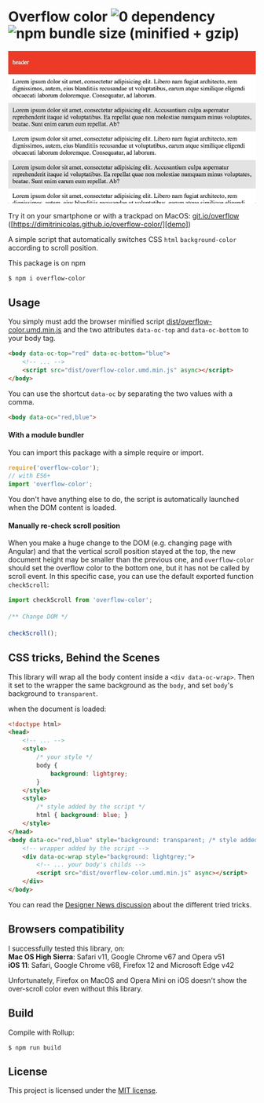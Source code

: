# Overflow color ![0 dependency][dependency badge] ![npm bundle size (minified + gzip)][size badge]

[![Demo](gif.gif)][demo]

Try it on your smartphone or with a trackpad on MacOS: [git.io/overflow][demo] 
([https://dimitrinicolas.github.io/overflow-color/][demo])

A simple script that automatically switches CSS `html` `background-color` 
according to scroll position.

This package is on npm
```console
$ npm i overflow-color
```

## Usage

You simply must add the browser minified script 
[dist/overflow-color.umd.min.js](dist/overflow-color.umd.min.js) and the two 
attributes `data-oc-top` and `data-oc-bottom` to your body tag.

```html
<body data-oc-top="red" data-oc-bottom="blue">
    <!-- ... -->
    <script src="dist/overflow-color.umd.min.js" async></script>
</body>
```

You can use the shortcut `data-oc` by separating the two values with a comma.

```html
<body data-oc="red,blue">
```

#### With a module bundler

You can import this package with a simple require or import.

```javascript
require('overflow-color');
// with ES6+
import 'overflow-color';
```

You don't have anything else to do, the script is automatically launched when 
the DOM content is loaded.

#### Manually re-check scroll position

When you make a huge change to the DOM (e.g. changing page with Angular) and 
that the vertical scroll position stayed at the top, the new document height 
may be smaller than the previous one, and `overflow-color` should set the 
overflow color to the bottom one, but it has not be called by scroll event. In 
this specific case, you can use the default exported function `checkScroll`:

```javascript
import checkScroll from 'overflow-color';

/** Change DOM */

checkScroll();
```

## CSS tricks, Behind the Scenes

This library will wrap all the body content inside a `<div data-oc-wrap>`.
Then it set to the wrapper the same background as the `body`, and set `body`'s 
background to `transparent`.

when the document is loaded:
```html
<!doctype html>
<head>
    <!-- ... -->
    <style>
        /* your style */
        body {
            background: lightgrey;
        }
    </style>
    <style>
        /* style added by the script */
        html { background: blue; }
    </style>
</head>
<body data-oc="red,blue" style="background: transparent; /* style added by the script */ ">
    <!-- wrapper added by the script -->
    <div data-oc-wrap style="background: lightgrey;">
        <!-- ... your body's childs -->
        <script src="dist/overflow-color.umd.min.js" async></script>
    </div>
</body>
```

You can read the [Designer News discussion][dn] about the different tried 
tricks.

## Browsers compatibility

I successfully tested this library, on:  
**Mac OS High Sierra**: Safari v11, Google Chrome v67 and Opera v51   
**iOS 11**: Safari, Google Chrome v68, Firefox 12 and Microsoft Edge v42

Unfortunately, Firefox on MacOS and Opera Mini on iOS doesn't show the 
over-scroll color even without this library.

## Build

Compile with Rollup:

```console
$ npm run build
```

## License

This project is licensed under the [MIT license](LICENSE).

[dependency badge]: https://img.shields.io/badge/dependencies-0-brightgreen.svg
[size badge]: https://img.shields.io/bundlephobia/minzip/overflow-color.svg

[demo]: https://dimitrinicolas.github.io/overflow-color/
[dn]: https://www.designernews.co/stories/91663-switch-html-background-color-in-order-to-get-two-overflow-scrolling-colors-on-smartphones
